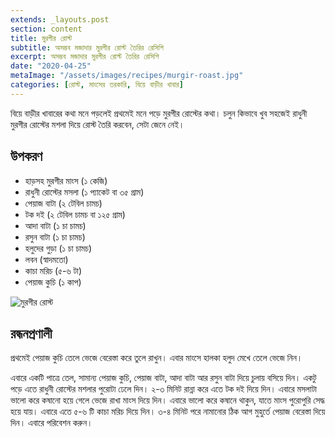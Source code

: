 ```yaml
---
extends: _layouts.post
section: content
title: মুরগীর রোস্ট
subtitle: অসম্ভব মজাদার মুরগীর রোস্ট তৈরির রেসিপি
excerpt: অসম্ভব মজাদার মুরগীর রোস্ট তৈরির রেসিপি
date: "2020-04-25"
metaImage: "/assets/images/recipes/murgir-roast.jpg"
categories: [রোস্ট, মাংসের তরকারি, বিয়ে বাড়ীর খাবার]
---
```


বিয়ে বাড়ীর খাবারের কথা মনে পড়লেই প্রথমেই মনে পড়ে মুরগীর রোস্টের কথা। চলুন কিভাবে খুব সহজেই রাধুনী
মুরগীর রোস্টের মশলা দিয়ে রোস্ট তৈরি করবেন, সেটা জেনে নেই।

## উপকরণ

- হাড়সহ মুরগীর মাংস (১ কেজি)
- রাধুনী রোস্টের মসলা (১ প্যাকেট বা ৩৫ গ্রাম)
- পেয়াজ বাটা (২ টেবিল চামচ)
- টক দই (২ টেবিল চামচ বা ১২৫ গ্রাম)
- আদা বাটা (১ চা চামচ)
- রসুন বাটা (১ চা চামচ)
- হলুদের গুড়া (১ চা চামচ)
- লবন (স্বাদমতো)
- কাচা মরিচ (৫-৬ টা)
- পেয়াজ কুচি (১ কাপ)

![মুরগীর রোস্ট](/assets/images/recipes/murgir-roast.jpg)

## রন্ধনপ্রণালী

প্রথমেই পেয়াজ কুচি তেলে ভেজে বেরেস্তা করে তুলে রাখুন। এবার মাংসে হালকা হলুদ মেখে তেলে ভেজে নিন।

এবারে একটি পাত্রে তেল, সামান্য পেয়াজ কুচি, পেয়াজ বাটা, আদা বাটা আর রসুন বাটা দিয়ে চুলায় বসিয়ে দিন।
একটু পড়ে এতে রাধুনী রোস্টের মশলার পুরোটা ঢেলে দিন। ২-৩ মিনিট রান্না করে এতে টক দই দিয়ে দিন। এবারে
মসলাটা ভালো করে কষানো হয়ে গেলে ভেজে রাখা মাংস দিয়ে দিন। এবারে ভালো করে কষানে থাকুন, যাতে মাংস
পুরোপুরি সেদ্ধ হয়ে যায়। এবারে এতে ৫-৬ টি কাচা মরিচ দিয়ে দিন। ৩-৪ মিনিট পরে নামানোর ঠিক আগ মুহুর্তে
পেয়াজ বেরেস্তা দিয়ে দিন। এবারে পরিবেশন করুন।
